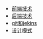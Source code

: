 * [前端技术](/front/_sidebar)
* [后端技术](/back/_sidebar)
* [git和jekins](/git/_sidebar)
* [设计模式](/workmodel/_sidebar)

